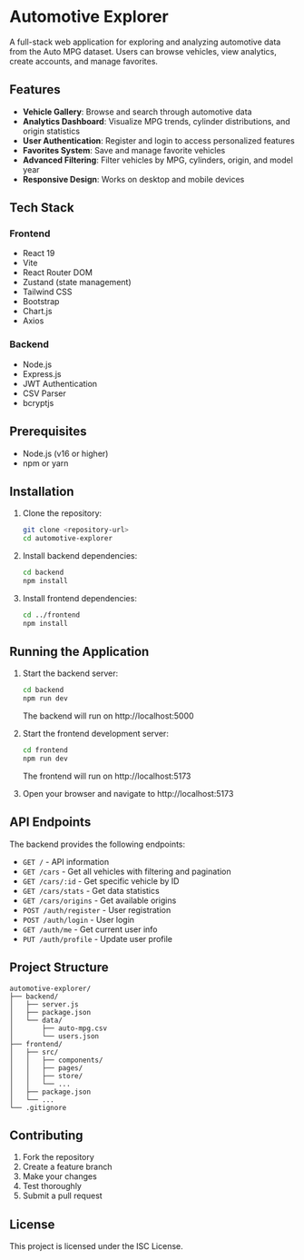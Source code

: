 # Automotive Explorer

A full-stack web application for exploring and analyzing automotive data from the Auto MPG dataset. Users can browse vehicles, view analytics, create accounts, and manage favorites.

## Features

- **Vehicle Gallery**: Browse and search through automotive data
- **Analytics Dashboard**: Visualize MPG trends, cylinder distributions, and origin statistics
- **User Authentication**: Register and login to access personalized features
- **Favorites System**: Save and manage favorite vehicles
- **Advanced Filtering**: Filter vehicles by MPG, cylinders, origin, and model year
- **Responsive Design**: Works on desktop and mobile devices

## Tech Stack

### Frontend
- React 19
- Vite
- React Router DOM
- Zustand (state management)
- Tailwind CSS
- Bootstrap
- Chart.js
- Axios

### Backend
- Node.js
- Express.js
- JWT Authentication
- CSV Parser
- bcryptjs

## Prerequisites

- Node.js (v16 or higher)
- npm or yarn

## Installation

1. Clone the repository:
   ```bash
   git clone <repository-url>
   cd automotive-explorer
   ```

2. Install backend dependencies:
   ```bash
   cd backend
   npm install
   ```

3. Install frontend dependencies:
   ```bash
   cd ../frontend
   npm install
   ```

## Running the Application

1. Start the backend server:
   ```bash
   cd backend
   npm run dev
   ```
   The backend will run on http://localhost:5000

2. Start the frontend development server:
   ```bash
   cd frontend
   npm run dev
   ```
   The frontend will run on http://localhost:5173

3. Open your browser and navigate to http://localhost:5173

## API Endpoints

The backend provides the following endpoints:

- `GET /` - API information
- `GET /cars` - Get all vehicles with filtering and pagination
- `GET /cars/:id` - Get specific vehicle by ID
- `GET /cars/stats` - Get data statistics
- `GET /cars/origins` - Get available origins
- `POST /auth/register` - User registration
- `POST /auth/login` - User login
- `GET /auth/me` - Get current user info
- `PUT /auth/profile` - Update user profile

## Project Structure

```
automotive-explorer/
├── backend/
│   ├── server.js
│   ├── package.json
│   └── data/
│       ├── auto-mpg.csv
│       └── users.json
├── frontend/
│   ├── src/
│   │   ├── components/
│   │   ├── pages/
│   │   ├── store/
│   │   └── ...
│   ├── package.json
│   └── ...
└── .gitignore
```

## Contributing

1. Fork the repository
2. Create a feature branch
3. Make your changes
4. Test thoroughly
5. Submit a pull request

## License

This project is licensed under the ISC License.
